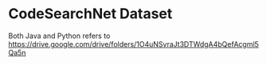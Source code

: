 # CodeSearchNet Dataset
Both Java and Python refers to https://drive.google.com/drive/folders/1O4uNSvraJt3DTWdgA4bQefAcgml5Qa5n
